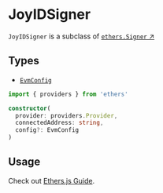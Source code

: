 # JoyIDSigner

`JoyIDSigner` is a subclass of [`ethers.Signer` ↗](https://docs.ethers.org/v5/api/signer/)

## Types

- [`EvmConfig`](/apis/evm/init-config#evmconfig)

```ts
import { providers } from 'ethers'

constructor(
  provider: providers.Provider,
  connectedAddress: string,
  config?: EvmConfig
)
```

## Usage

Check out [Ethers.js Guide](/guide/evm/adapters/ethers).

